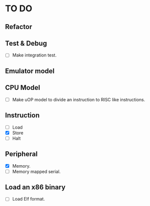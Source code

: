 # TO DO

## Refactor

## Test & Debug

- [ ] Make integration test.

## Emulator model

## CPU Model

- [ ] Make uOP model to divide an instruction to RISC like instructions.

## Instruction

- [ ] Load
- [x] Store
- [ ] Halt

## Peripheral

- [x] Memory.
- [ ] Memory mapped serial.

## Load an x86 binary

- [ ] Load Elf format.

